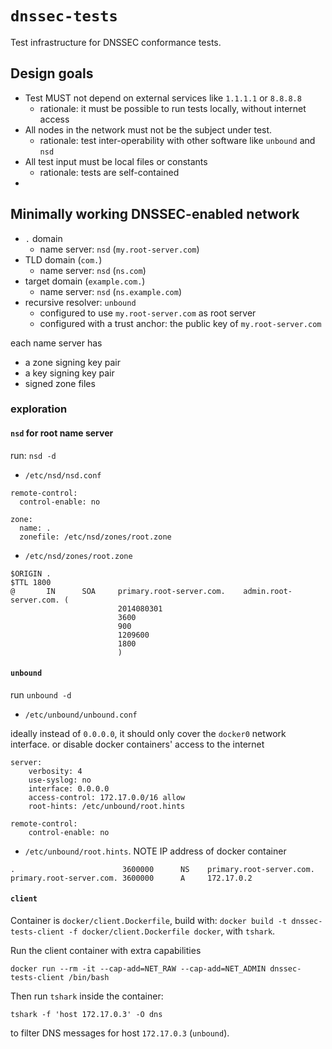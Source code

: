 # `dnssec-tests`

Test infrastructure for DNSSEC conformance tests.

## Design goals

- Test MUST not depend on external services like `1.1.1.1` or `8.8.8.8`
  - rationale: it must be possible to run tests locally, without internet access
- All nodes in the network must not be the subject under test. 
  - rationale: test inter-operability with other software like `unbound` and `nsd`
- All test input must be local files or constants
  - rationale: tests are self-contained
- 

## Minimally working DNSSEC-enabled network

- `.` domain
  - name server: `nsd` (`my.root-server.com`)
- TLD domain (`com.`)
  - name server: `nsd` (`ns.com`)
- target domain (`example.com.`)
  - name server: `nsd` (`ns.example.com`)
- recursive resolver: `unbound`
  - configured to use `my.root-server.com` as root server
  - configured with a trust anchor: the public key of `my.root-server.com`

each name server has
- a zone signing key pair
- a key signing key pair
- signed zone files

### exploration

#### `nsd` for root name server

run: `nsd -d`

- `/etc/nsd/nsd.conf`

``` text
remote-control:
  control-enable: no

zone:
  name: .
  zonefile: /etc/nsd/zones/root.zone
```

- `/etc/nsd/zones/root.zone`

``` text
$ORIGIN .
$TTL 1800
@       IN      SOA     primary.root-server.com.    admin.root-server.com. (
                        2014080301
                        3600
                        900
                        1209600
                        1800
                        )

```

#### `unbound` 

run `unbound -d`

- `/etc/unbound/unbound.conf`

ideally instead of `0.0.0.0`, it should only cover the `docker0` network interface. or disable docker containers' access to the internet

``` text
server:
    verbosity: 4
    use-syslog: no
    interface: 0.0.0.0
    access-control: 172.17.0.0/16 allow
    root-hints: /etc/unbound/root.hints

remote-control:
    control-enable: no
```

- `/etc/unbound/root.hints`. NOTE IP address of docker container

``` text
.                        3600000      NS    primary.root-server.com.
primary.root-server.com. 3600000      A     172.17.0.2
```

#### `client`

Container is `docker/client.Dockerfile`, build with: `docker build -t dnssec-tests-client -f docker/client.Dockerfile docker`, with `tshark`.

Run the client container with extra capabilities

```shell
docker run --rm -it --cap-add=NET_RAW --cap-add=NET_ADMIN dnssec-tests-client /bin/bash
```

Then run `tshark` inside the container:

```shell
tshark -f 'host 172.17.0.3' -O dns
```

to filter DNS messages for host `172.17.0.3` (`unbound`).
